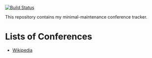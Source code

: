 [![Build Status](https://travis-ci.org/bamos/conference-tracker.svg)](https://travis-ci.org/bamos/conference-tracker)

This repository contains my minimal-maintenance conference tracker.

# Lists of Conferences
+ [Wikipedia](https://en.wikipedia.org/wiki/List_of_computer_science_conferences)
